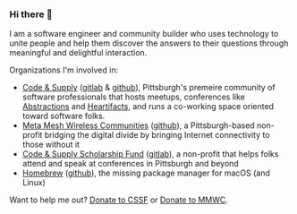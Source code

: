 ### Hi there 🎩

I am a software engineer and community builder who uses technology to unite people and help them discover the answers to their questions through meaningful and delightful interaction.

Organizations I'm involved in:

* [Code & Supply](https://codeandsupply.co) ([gitlab](https://gitlab.com/codeandsupply) & [github](https://github.com/codeandsupply)), Pittsburgh's premeire community of software professionals that hosts meetups, conferences like [Abstractions](https://abstractions.io) and [Heartifacts](https://heartifacts.codeandsupply.co), and runs a co-working space oriented toward software folks.
* [Meta Mesh Wireless Communities](https://metamesh.org) ([github](https://github.com/metamesh)), a Pittsburgh-based non-profit bridging the digital divide by bringing Internet connectivity to those without it
* [Code & Supply Scholarship Fund](https://codeandsupply.fund) ([gitlab](https://gitlab.com/codeandsupplyfund)), a non-profit that helps folks attend and speak at conferences in Pittsburgh and beyond
* [Homebrew](https://brew.sh) ([github](https://github.com/homebrew)), the missing package manager for macOS (and Linux)

Want to help me out? [Donate to CSSF](https://codeandsupply.fund/donate) or [Donate to MMWC](https://metamesh.org).
